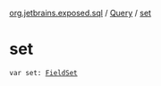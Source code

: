 [org.jetbrains.exposed.sql](../index.md) / [Query](index.md) / [set](.)

# set

`var set: `[`FieldSet`](../-field-set/index.md)